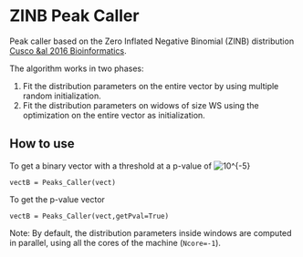 # ZINB Peak Caller
Peak caller based on the Zero Inflated Negative Binomial (ZINB) distribution [Cusco &al 2016 Bioinformatics](https://academic.oup.com/bioinformatics/article-lookup/doi/10.1093/bioinformatics/btw336).

The algorithm works in two phases:
 1. Fit the distribution parameters on the entire vector by using multiple random initialization.
 2. Fit the distribution parameters on widows of size WS using the optimization on the entire vector
as initialization.

## How to use

To get a binary vector with a threshold at a p-value of <img src="https://latex.codecogs.com/gif.latex?10^{-5}" title="10^{-5}" /></a>
```
vectB = Peaks_Caller(vect)
```

To get the p-value vector
```
vectB = Peaks_Caller(vect,getPval=True)
```

Note: By default, the distribution parameters inside windows are computed in parallel,
using all the cores of the machine (`Ncore=-1`).
